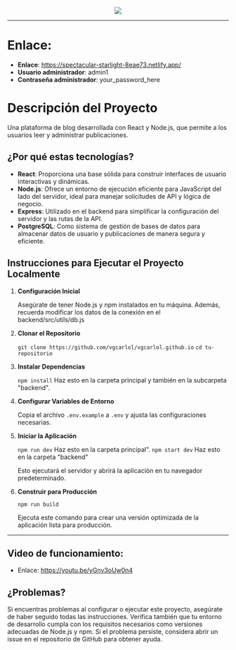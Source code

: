 <p align="center">
  <img src="https://panel.vallague.com/assets/uploads/user5b384ce32d8cdef02bc3a139d4cac0a22bb029e8/b8cbc3194c8ea2a73160a4ee14ab5ae3.png"/>
</p>

---
# Enlace:
- **Enlace**: https://spectacular-starlight-8eae73.netlify.app/
- **Usuario administrador**: admin1
- **Contraseña administrador**: your_password_here 


# Descripción del Proyecto

Una plataforma de blog desarrollada con React y Node.js, que permite a los usuarios leer y administrar publicaciones.

## ¿Por qué estas tecnologías?

- **React**: Proporciona una base sólida para construir interfaces de usuario interactivas y dinámicas.
- **Node.js**: Ofrece un entorno de ejecución eficiente para JavaScript del lado del servidor, ideal para manejar solicitudes de API y lógica de negocio.
- **Express**: Utilizado en el backend para simplificar la configuración del servidor y las rutas de la API.
- **PostgreSQL**: Como sistema de gestión de bases de datos para almacenar datos de usuario y publicaciones de manera segura y eficiente.

## Instrucciones para Ejecutar el Proyecto Localmente

1. **Configuración Inicial**

    Asegúrate de tener Node.js y npm instalados en tu máquina. Además, recuerda modificar los datos de la conexión en el backend/src/utils/db.js

2. **Clonar el Repositorio**

    `git clone https://github.com/vgcarlol/vgcarlol.github.io`
    `cd tu-repositorio`

3. **Instalar Dependencias**

    `npm install`
    Haz esto en la carpeta principal y también en la subcarpeta "backend".

4. **Configurar Variables de Entorno**

    Copia el archivo `.env.example` a `.env` y ajusta las configuraciones necesarias.

5. **Iniciar la Aplicación**

    `npm run dev`
    Haz esto en la carpeta principal".
    `npm start dev` 
    Haz esto en la carpeta "backend"

    Esto ejecutará el servidor y abrirá la aplicación en tu navegador predeterminado.

6. **Construir para Producción**

    `npm run build`

    Ejecuta este comando para crear una versión optimizada de la aplicación lista para producción.

---

## Video de funcionamiento:

- Enlace: https://youtu.be/yGnv3oUw0n4


## ¿Problemas?

Si encuentras problemas al configurar o ejecutar este proyecto, asegúrate de haber seguido todas las instrucciones. Verifica también que tu entorno de desarrollo cumpla con los requisitos necesarios como versiones adecuadas de Node.js y npm. Si el problema persiste, considera abrir un issue en el repositorio de GitHub para obtener ayuda.
